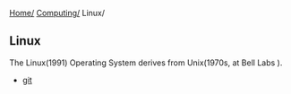 [Home/](../../index.html)
[Computing/](../index.html)
Linux/

## Linux
The Linux(1991) Operating System derives from Unix(1970s, at Bell Labs ).

- [git](git.html)

